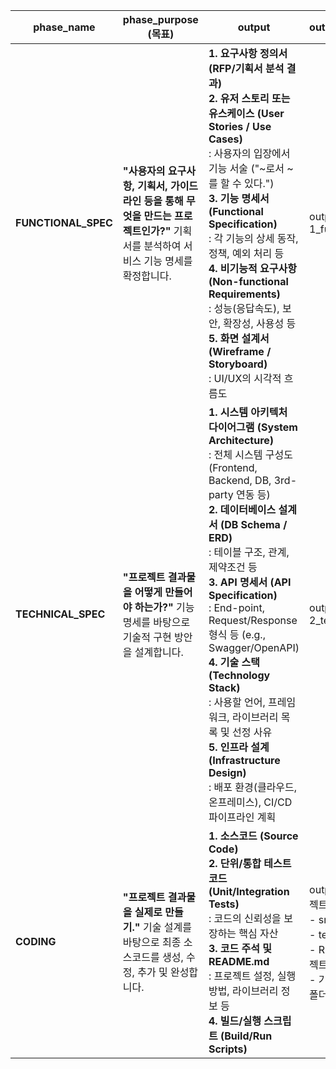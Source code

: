 
| phase_name          | phase_purpose (목표)                                                            | output                                                                                                                                                                                                                                                                                                                                                                                                                                   | output_location_rule                                                                                                   |
| ------------------- | ----------------------------------------------------------------------------- | ---------------------------------------------------------------------------------------------------------------------------------------------------------------------------------------------------------------------------------------------------------------------------------------------------------------------------------------------------------------------------------------------------------------------------------------- | ---------------------------------------------------------------------------------------------------------------------- |
| **FUNCTIONAL_SPEC** | **"사용자의 요구사항, 기획서, 가이드라인 등을 통해 무엇을 만드는 프로젝트인가?"** 기획서를 분석하여 서비스 기능 명세를 확정합니다. | **1. 요구사항 정의서 (RFP/기획서 분석 결과)**<br/>**2. 유저 스토리 또는 유스케이스 (User Stories / Use Cases)**<br/>: 사용자의 입장에서 기능 서술 ("~로서 ~를 할 수 있다.")<br/>**3. 기능 명세서 (Functional Specification)**<br/>: 각 기능의 상세 동작, 정책, 예외 처리 등<br/>**4. 비기능적 요구사항 (Non-functional Requirements)**<br/>: 성능(응답속도), 보안, 확장성, 사용성 등<br/>**5. 화면 설계서 (Wireframe / Storyboard)**<br/>: UI/UX의 시각적 흐름도                                                                             | outputs/ph-1_functional_spec/                                                                                          |
| **TECHNICAL_SPEC**  | **"프로젝트 결과물을 어떻게 만들어야 하는가?"** 기능 명세를 바탕으로 기술적 구현 방안을 설계합니다.                   | **1. 시스템 아키텍처 다이어그램 (System Architecture)**<br/>: 전체 시스템 구성도 (Frontend, Backend, DB, 3rd-party 연동 등)<br/>**2. 데이터베이스 설계서 (DB Schema / ERD)**<br/>: 테이블 구조, 관계, 제약조건 등<br/>**3. API 명세서 (API Specification)**<br/>: End-point, Request/Response 형식 등 (e.g., Swagger/OpenAPI)<br/>**4. 기술 스택 (Technology Stack)**<br/>: 사용할 언어, 프레임워크, 라이브러리 목록 및 선정 사유<br/>**5. 인프라 설계 (Infrastructure Design)**<br/>: 배포 환경(클라우드, 온프레미스), CI/CD 파이프라인 계획 | outputs/ph-2_technical_spec/                                                                                           |
| **CODING**          | **"프로젝트 결과물을 실제로 만들기."** 기술 설계를 바탕으로 최종 소스코드를 생성, 수정, 추가 및 완성합니다.             | **1. 소스코드 (Source Code)**<br/>**2. 단위/통합 테스트 코드 (Unit/Integration Tests)**<br/>: 코드의 신뢰성을 보장하는 핵심 자산<br/>**3. 코드 주석 및 README.md**<br/>: 프로젝트 설정, 실행 방법, 라이브러리 정보 등<br/>**4. 빌드/실행 스크립트 (Build/Run Scripts)**                                                                                                                                                                                                                             | outputs/project/: 프로젝트 루트 폴더<br>- src/ (소스코드)<br>- tests/ (테스트코드)<br>- README.md (프로젝트 루트)<br>- 기타 프로젝트를 위한 폴더 및 파일 구조 |
